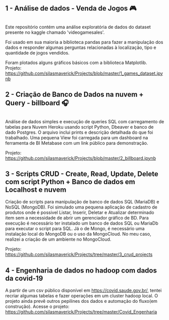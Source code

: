 ## 1 - Análise de dados  - Venda de Jogos  :video_game:<h2>

Este repositório contém uma análise exploratória de dados do dataset presente no kaggle chamado 'videogamesales'.

Foi usado em sua maioria a biblioteca pandas para fazer a manipulação dos dados e responder algumas perguntas relacionadas à localização, tipo e quantidade de jogos vendidos.

Foram plotados alguns gráficos básicos com a biblioteca Matplotlib.
Projeto: https://github.com/silasmaverick/Projects/blob/master/1_games_dataset.ipynb


## 2 - Criação de Banco de Dados na nuvem + Query - billboard  :headphones:<h2>

Análise de dados  simples e execução de queries SQL com carregamento de tabelas para Nuvem Heroku usando script Python, Dbeaver e banco de dado Postgres.  O arquivo inclui prints e descrição detalhada do que foi trabalhado. Uma pequena View foi carregada para um dashboard na ferramenta de BI Metabase com um link público para demonstração. 

 Projeto: https://github.com/silasmaverick/Projects/blob/master/2_billboard.ipynb


## 3 - Scripts CRUD - Create, Read, Update, Delete com script Python + Banco de dados em Localhost e nuvem

Criação de scripts para manipulação de banco de dados SQL (MariaDB) e NoSQL (MongoDB). Foi simulado uma pequena aplicação de cadastro de produtos onde é possivel Listar, Inserir, Deletar e Atualizar determinado item sem a necessidade de abrir um gerenciador gráfico de BD. Para execução é necessário ter instalado um banco de dados SQL ou MariaDb para executar o script para SQL. Já o de Mongo, é necessário uma instalação local do MongoDB ou o uso da MongoCloud. No meu caso, realizei a criação de um ambiente no MongoCloud.  

Projeto: https://github.com/silasmaverick/Projects/tree/master/3_crud_projects
 
## 4 - Engenharia de dados no hadoop com dados da covid-19

A partir de um csv público disponível em https://covid.saude.gov.br/, tentei recriar algumas tabelas e fazer operações em um cluster hadoop local. O projeto ainda prevê outros pepilines dos dados e automação do fluxo(em construção). Acesse o projeto: https://github.com/silasmaverick/Projects/tree/master/Covid_Engenharia



 

